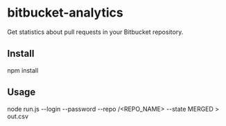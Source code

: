 # bitbucket-analytics
Get statistics about pull requests in your Bitbucket repository.

## Install
npm install

## Usage
node run.js --login <LOGIN> --password <PASSWORD> --repo <ORG>/<REPO_NAME> --state MERGED > out.csv
